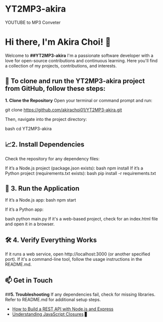 # YT2MP3-akira
YOUTUBE to MP3 Conveter
# Hi there, I'm Akira Choi! 👋

Welcome to **##YT2MP3-akira** I'm a passionate software developer with a love for open-source contributions and continuous learning. Here you'll find a collection of my projects, contributions, and interests.

## 🌟 To clone and run the YT2MP3-akira project from GitHub, follow these steps:

**1. Clone the Repository**
Open your terminal or command prompt and run:

git clone https://github.com/akirachoi01/YT2MP3-akira.git

Then, navigate into the project directory:

bash
cd YT2MP3-akira

## 📈2. Install Dependencies
Check the repository for any dependency files:

If it’s a Node.js project (package.json exists):
bash
npm install
If it’s a Python project (requirements.txt exists):
bash
pip install -r requirements.txt



## 🚀 3. Run the Application
If it’s a Node.js app:
bash
npm start

If it’s a Python app:

bash
python main.py
If it's a web-based project, check for an index.html file and open it in a browser.

## 🛠️ 4. Verify Everything Works
If it runs a web service, open http://localhost:3000 (or another specified port).
If it's a command-line tool, follow the usage instructions in the README.md.

## 📫 Get in Touch

##**5. Troubleshooting**
If any dependencies fail, check for missing libraries.
Refer to README.md for additional setup steps.

<!-- BLOG-POST-LIST:START -->
- [How to Build a REST API with Node.js and Express](https://myblog.example.com/rest-api-nodejs-express)
- [Understanding JavaScript Closures](https://myblog.example.com/javascript-closures)
 ▋
